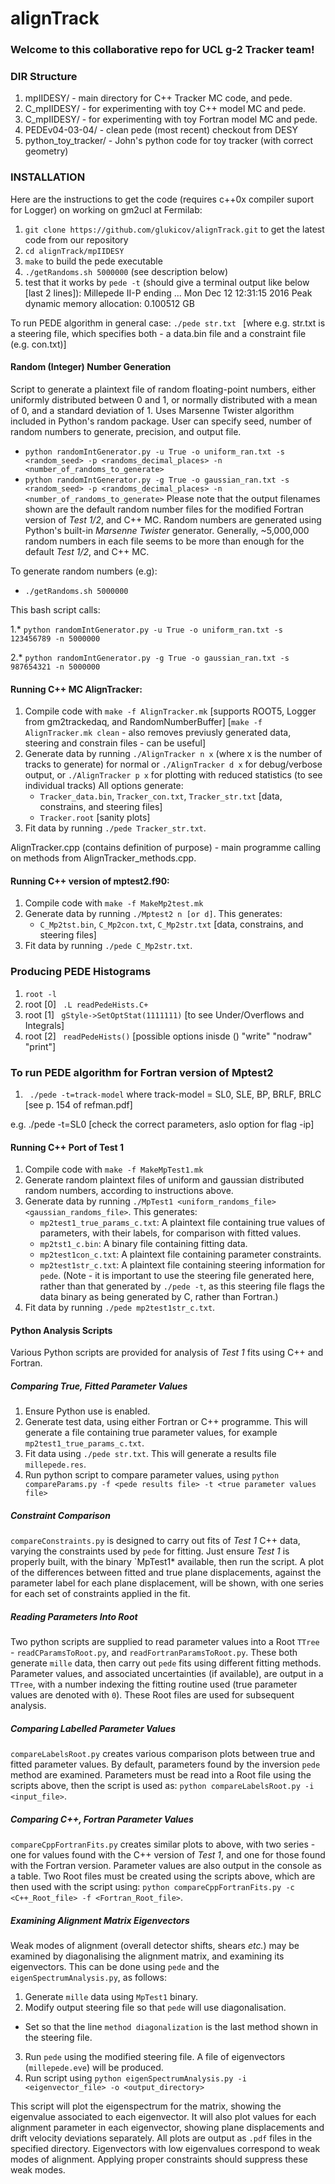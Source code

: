 # alignTrack

### Welcome to this collaborative repo for UCL g-2 Tracker team! ###

### DIR Structure ###
1. mpIIDESY/ - main directory for C++ Tracker MC code, and pede. 
2. C_mpIIDESY/ - for experimenting with toy C++ model MC and pede.
3. C_mpIIDESY/ - for experimenting with toy Fortran model MC and pede.
4. PEDEv04-03-04/ - clean pede (most recent) checkout from DESY
5. python_toy_tracker/ - John's python code for toy tracker (with correct geometry)

### INSTALLATION ###
Here are the instructions to get the code (requires c++0x compiler suport for Logger) on working on gm2ucl at Fermilab: 

1.  `git clone https://github.com/glukicov/alignTrack.git`
to get the latest code from our repository 
2. `cd alignTrack/mpIIDESY`
3. `make`
to build the pede executable 
4. `./getRandoms.sh 5000000`  (see description below) 
5. test that it works by `pede -t`
(should give a terminal output like below [last 2 lines]):
 Millepede II-P ending   ... Mon Dec 12 12:31:15 2016 
 Peak dynamic memory allocation:    0.100512 GB
 
To run PEDE algorithm in general case:
` ./pede str.txt  ` [where e.g. str.txt is a steering file, which specifies both - a data.bin file and a constraint file (e.g. con.txt)]

#### Random (Integer) Number Generation ####
Script to generate a plaintext file of random floating-point numbers, either  uniformly distributed between 0 and 1, or normally distributed with a mean of 0, and a standard deviation of 1. Uses Marsenne Twister algorithm included in Python's random package. User can specify seed, number of random numbers to generate, precision, and output file.
   * `python randomIntGenerator.py -u True -o uniform_ran.txt -s <random_seed> -p <randoms_decimal_places> -n <number_of_randoms_to_generate>`
   * `python randomIntGenerator.py -g True -o gaussian_ran.txt -s <random_seed> -p <randoms_decimal_places> -n <number_of_randoms_to_generate>`
Please note that the output filenames shown are the default random number files for the modified Fortran version of *Test 1/2*, and C++ MC. Random numbers are generated using Python's built-in *Marsenne Twister* generator. Generally, ~5,000,000 random numbers in each file seems to be more than enough for the default *Test 1/2*, and C++ MC. 

To generate random numbers (e.g):

* `./getRandoms.sh 5000000`

This bash script calls:

 1.* `python randomIntGenerator.py -u True -o uniform_ran.txt -s 123456789 -n 5000000`
 
 2.* `python randomIntGenerator.py -g True -o gaussian_ran.txt -s 987654321 -n 5000000`
 
#### Running C++ MC AlignTracker: ####
1. Compile code with `make -f AlignTracker.mk` [supports ROOT5, Logger from gm2trackedaq, and RandomNumberBuffer]
[`make -f AlignTracker.mk clean` - also removes previusly generated data, steering and constrain files - can be useful]
2. Generate data by running `./AlignTracker n x` (where x is the number of tracks to generate) for normal or `./AlignTracker d x` for debug/verbose output, or `./AlignTracker p x` for plotting with reduced statistics (to see individual tracks) All options generate:
   * `Tracker_data.bin`, `Tracker_con.txt`, `Tracker_str.txt` [data, constrains, and steering files]
    * `Tracker.root` [sanity plots]
3. Fit data by running `./pede Tracker_str.txt`.

AlignTracker.cpp (contains definition of purpose) - main programme calling on methods from AlignTracker_methods.cpp. 
 
#### Running C++ version of mptest2.f90: ####
1. Compile code with `make -f MakeMp2test.mk`
2. Generate data by running `./Mptest2 n [or d]`. This generates:
   * `C_Mp2tst.bin`, `C_Mp2con.txt`, `C_Mp2str.txt`
   [data, constrains, and steering files]
3. Fit data by running `./pede C_Mp2str.txt`.

### Producing PEDE Histograms ### 
1. ` root -l `
2. root [0]  ` .L readPedeHists.C+`
3. root [1] ` gStyle->SetOptStat(1111111)` [to see Under/Overflows and Integrals]
4. root [2] ` readPedeHists()` [possible options inisde () "write" "nodraw" "print"] 


### To run PEDE algorithm for Fortran version of Mptest2 ###
1. ` ./pede -t=track-model`
where track-model = SL0, SLE, BP, BRLF, BRLC [see p. 154 of refman.pdf] 

e.g. ./pede -t=SL0 [check the correct parameters, aslo option for flag -ip] 


#### Running C++ Port of Test 1 ####
1. Compile code with `make -f MakeMpTest1.mk`
2. Generate random plaintext files of uniform and gaussian distributed random numbers, according to instructions above.
3. Generate data by running `./MpTest1 <uniform_randoms_file> <gaussian_randoms_file>`. This generates:
   * `mp2test1_true_params_c.txt`: A plaintext file containing true values of parameters, with their labels, for comparison with fitted values.
   * `mp2tst1_c.bin`: A binary file containing fitting data.
   * `mp2test1con_c.txt`: A plaintext file containing parameter constraints.
   * `mp2test1str_c.txt`: A plaintext file containing steering information for `pede`. (Note - it is important to use the steering file generated here, rather than that generated by `./pede -t`, as this steering file flags the data binary as being generated by C, rather than Fortran.)
4. Fit data by running `./pede mp2test1str_c.txt`. 

#### Python Analysis Scripts ####
Various Python scripts are provided for analysis of *Test 1* fits using C++ and Fortran. 

##### Comparing True, Fitted Parameter Values #####
1. Ensure Python use is enabled.
2. Generate test data, using either Fortran or C++ programme. This will generate a file containing true parameter values, for example `mp2test1_true_params_c.txt`.
3. Fit data using `./pede str.txt`. This will generate a results file `millepede.res`.
4. Run python script to compare parameter values, using `python compareParams.py -f <pede results file> -t <true parameter values file>`

##### Constraint Comparison #####
`compareConstraints.py` is designed to carry out fits of *Test 1* C++ data, varying the constraints used by `pede` for fitting. Just ensure *Test 1* is properly built, with the binary `MpTest1* available, then run the script. A plot of the differences between fitted and true plane displacements, against the parameter label for each plane displacement, will be shown, with one series for each set of constraints applied in the fit.

##### Reading Parameters Into Root #####
Two python scripts are supplied to read parameter values into a Root `TTree` - `readCParamsToRoot.py`, and `readFortranParamsToRoot.py`. These both generate `mille` data, then carry out `pede` fits using different fitting methods. Parameter values, and associated uncertainties (if available), are output in a `TTree`, with a number indexing the fitting routine used (true parameter values are denoted with `0`). These Root files are used for subsequent analysis.

##### Comparing Labelled Parameter Values #####
`compareLabelsRoot.py` creates various comparison plots between true and fitted parameter values. By default, parameters found by the inversion `pede` method are examined. Parameters must be read into a Root file using the scripts above, then the script is used as: `python compareLabelsRoot.py -i <input_file>`.

##### Comparing C++, Fortran Parameter Values #####
`compareCppFortranFits.py` creates similar plots to above, with two series - one for values found with the C++ version of *Test 1*, and one for those found with the Fortran version. Parameter values are also output in the console as a table. Two Root files must be created using the scripts above, which are then used with the script using: `python compareCppFortranFits.py -c <C++_Root_file> -f <Fortran_Root_file>`.

##### Examining Alignment Matrix Eigenvectors #####
Weak modes of alignment (overall detector shifts, shears *etc.*) may be examined by diagonalising the alignment matrix, and examining its eigenvectors. This can be done using `pede` and the `eigenSpectrumAnalysis.py`, as follows:

1. Generate `mille` data using `MpTest1` binary.
2.  Modify output steering file so that `pede` will use diagonalisation.
   * Set so that the line `method diagonalization` is the last method shown in the steering file.
3. Run `pede` using the modified steering file. A file of eigenvectors (`millepede.eve`) will be produced.
4. Run script using `python eigenSpectrumAnalysis.py -i <eigenvector_file> -o <output_directory>`

This script will plot the eigenspectrum for the matrix, showing the eigenvalue associated to each eigenvector. It will also plot values for each alignment parameter in each eigenvector, showing plane displacements and drift velocity deviations separately. All plots are output as `.pdf` files in the specified directory. Eigenvectors with low eigenvalues correspond to weak modes of alignment. Applying proper constraints should suppress these weak modes.
